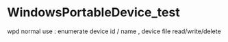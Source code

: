 # WindowsPortableDevice_test
wpd normal use : enumerate device id / name ,  device file  read/write/delete
